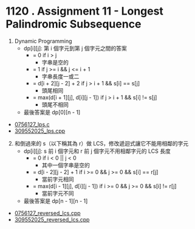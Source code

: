 # 1120 . Assignment 11 - Longest Palindromic Subsequence

1. Dynamic Programming
    - dp[i][j]: 第 i 個字元到第 j 個字元之間的答案
      - = 0 if i > j
        - 字串是空的
      - = 1 if j >= i && j <= i + 1
        - 字串長度一或二
      - = d[i + 2][j - 2] + 2 if j > i + 1 && s[i] == s[j]
        - 頭尾相同
      - = max(d[i + 1][j], d[i][j - 1]) if j > i + 1 && s[i] != s[j]
        - 頭尾不相同
    - 最後答案是 dp[0][n - 1]

- [0756127_lps.c](submissions/accepted/0756127_lps.c)
- [309552025_lps.cpp](submissions/accepted/309552025_lps.cpp)

2. 和倒過來的 s（以下稱其為 r）做 LCS，修改遞迴式讓它不能用相鄰的字元
    - dp[i][j]: s 前 i 個字元和 r 前 j 個字元不用相鄰字元的 LCS 長度
      - = 0 if i < 0 || j < 0
        - 其中一個字串是空的
      - = d[i - 2][j - 2] + 1 if i >= 0 && j >= 0 && s[i] == r[j]
        - 當前字元相同
      - = max(d[i - 1][j], d[i][j - 1]) if i >= 0 && j >= 0 && s[i] != r[j]
        - 當前字元不同
    - 最後答案是 dp[n - 1][n - 1]

- [0756127_reversed_lcs.cpp](submissions/accepted/0756127_reversed_lcs.cpp)
- [309552025_reversed_lcs.cpp](submissions/accepted/309552025_reversed_lcs.cpp)
